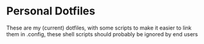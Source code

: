 # Personal Dotfiles
These are my (current) dotfiles, with some scripts to make it easier to link them in .config, these shell scripts should probably be ignored by end users
